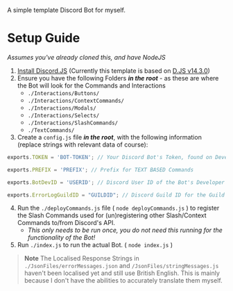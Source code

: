 A simple template Discord Bot for myself.

# Setup Guide
*Assumes you've already cloned this, and have NodeJS*

1. [Install Discord.JS](https://discord.js.org/#/docs/discord.js/main/general/welcome) (Currently this template is based on [D.JS v14.3.0](https://discord.js.org/#/docs/discord.js/14.3.0/general/welcome))
2. Ensure you have the following Folders ***in the root*** - as these are where the Bot will look for the Commands and Interactions
    - `./Interactions/Buttons/`
    - `./Interactions/ContextCommands/`
    - `./Interactions/Modals/`
    - `./Interactions/Selects/`
    - `./Interactions/SlashCommands/`
    - `./TextCommands/`
3. Create a `config.js` file ***in the root***, with the following information (replace strings with relevant data of course):

```js
exports.TOKEN = 'BOT-TOKEN'; // Your Discord Bot's Token, found on Developer Portal

exports.PREFIX = 'PREFIX'; // Prefix for TEXT BASED Commands

exports.BotDevID = 'USERID'; // Discord User ID of the Bot's Developer - for "Bot Developer Only" commands

exports.ErrorLogGuildID = "GUILDID"; // Discord Guild ID for the Guild you use to test in, and to register the /register and /unregister commands in
```

4. Run the `./deployCommands.js` file ( `node deployCommands.js` ) to register the Slash Commands used for (un)registering other Slash/Context Commands to/from Discord's API.
    - *This only needs to be run once, you do not need this running for the functionality of the Bot!*
5. Run `./index.js` to run the actual Bot. ( `node index.js` )

> **Note**
> The Localised Response Strings in `./JsonFiles/errorMessages.json` and `/JsonFiles/stringMessages.js` haven't been localised yet and still use British English. This is mainly because I don't have the abilities to accurately translate them myself.
